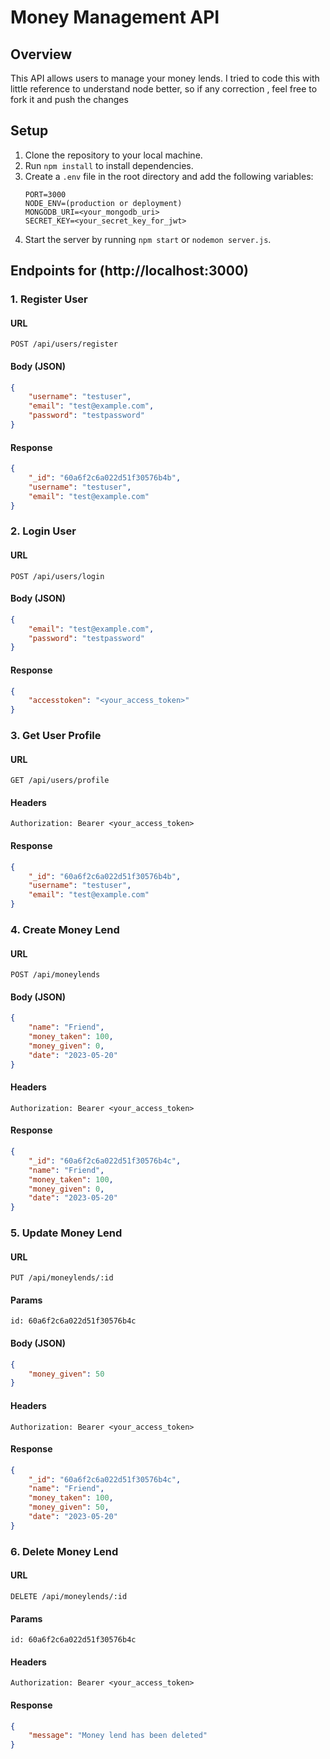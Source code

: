 # Money Management API

## Overview
This API allows users to manage your money lends.
I tried to code this with little reference to understand node better, so if any correction , feel free to fork it and push the changes

## Setup
1. Clone the repository to your local machine.
2. Run `npm install` to install dependencies.
3. Create a `.env` file in the root directory and add the following variables:
    ```
    PORT=3000
    NODE_ENV=(production or deployment) 
    MONGODB_URI=<your_mongodb_uri>
    SECRET_KEY=<your_secret_key_for_jwt>
    ```
4. Start the server by running `npm start` or `nodemon server.js`.

## Endpoints for (http://localhost:3000)

### 1. Register User

#### URL
```
POST /api/users/register
```

#### Body (JSON)
```json
{
    "username": "testuser",
    "email": "test@example.com",
    "password": "testpassword"
}
```

#### Response
```json
{
    "_id": "60a6f2c6a022d51f30576b4b",
    "username": "testuser",
    "email": "test@example.com"
}
```

### 2. Login User

#### URL
```
POST /api/users/login
```

#### Body (JSON)
```json
{
    "email": "test@example.com",
    "password": "testpassword"
}
```

#### Response
```json
{
    "accesstoken": "<your_access_token>"
}
```

### 3. Get User Profile

#### URL
```
GET /api/users/profile
```

#### Headers
```
Authorization: Bearer <your_access_token>
```

#### Response
```json
{
    "_id": "60a6f2c6a022d51f30576b4b",
    "username": "testuser",
    "email": "test@example.com"
}
```

### 4. Create Money Lend

#### URL
```
POST /api/moneylends
```

#### Body (JSON)
```json
{
    "name": "Friend",
    "money_taken": 100,
    "money_given": 0,
    "date": "2023-05-20"
}
```

#### Headers
```
Authorization: Bearer <your_access_token>
```

#### Response
```json
{
    "_id": "60a6f2c6a022d51f30576b4c",
    "name": "Friend",
    "money_taken": 100,
    "money_given": 0,
    "date": "2023-05-20"
}
```

### 5. Update Money Lend

#### URL
```
PUT /api/moneylends/:id
```

#### Params
```
id: 60a6f2c6a022d51f30576b4c
```

#### Body (JSON)
```json
{
    "money_given": 50
}
```

#### Headers
```
Authorization: Bearer <your_access_token>
```

#### Response
```json
{
    "_id": "60a6f2c6a022d51f30576b4c",
    "name": "Friend",
    "money_taken": 100,
    "money_given": 50,
    "date": "2023-05-20"
}
```

### 6. Delete Money Lend

#### URL
```
DELETE /api/moneylends/:id
```

#### Params
```
id: 60a6f2c6a022d51f30576b4c
```

#### Headers
```
Authorization: Bearer <your_access_token>
```

#### Response
```json
{
    "message": "Money lend has been deleted"
}
```

